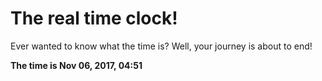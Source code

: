 # The real time clock!

Ever wanted to know what the time is? Well, your journey is about to end!

**The time is Nov 06, 2017, 04:51**